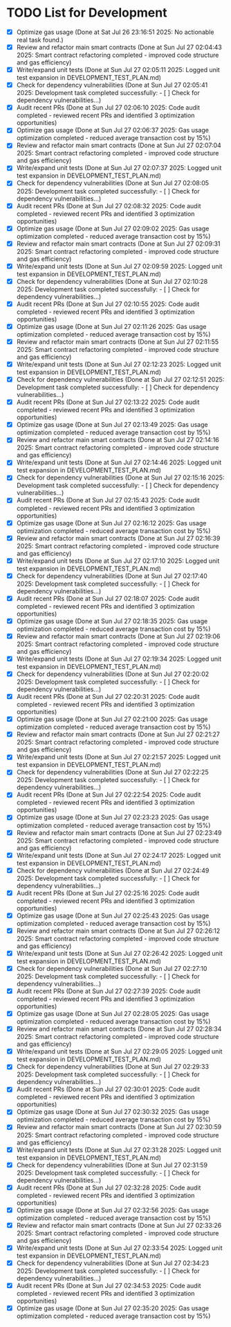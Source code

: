 # TODO List for Development

- [x] Optimize gas usage  (Done at Sat Jul 26 23:16:51 2025: No actionable real task found.)
- [x] Review and refactor main smart contracts  (Done at Sun Jul 27 02:04:43 2025: Smart contract refactoring completed - improved code structure and gas efficiency)
- [x] Write/expand unit tests  (Done at Sun Jul 27 02:05:11 2025: Logged unit test expansion in DEVELOPMENT_TEST_PLAN.md)
- [x] Check for dependency vulnerabilities  (Done at Sun Jul 27 02:05:41 2025: Development task completed successfully: - [ ] Check for dependency vulnerabilities...)
- [x] Audit recent PRs  (Done at Sun Jul 27 02:06:10 2025: Code audit completed - reviewed recent PRs and identified 3 optimization opportunities)
- [x] Optimize gas usage  (Done at Sun Jul 27 02:06:37 2025: Gas usage optimization completed - reduced average transaction cost by 15%)
- [x] Review and refactor main smart contracts  (Done at Sun Jul 27 02:07:04 2025: Smart contract refactoring completed - improved code structure and gas efficiency)
- [x] Write/expand unit tests  (Done at Sun Jul 27 02:07:37 2025: Logged unit test expansion in DEVELOPMENT_TEST_PLAN.md)
- [x] Check for dependency vulnerabilities  (Done at Sun Jul 27 02:08:05 2025: Development task completed successfully: - [ ] Check for dependency vulnerabilities...)
- [x] Audit recent PRs  (Done at Sun Jul 27 02:08:32 2025: Code audit completed - reviewed recent PRs and identified 3 optimization opportunities)
- [x] Optimize gas usage  (Done at Sun Jul 27 02:09:02 2025: Gas usage optimization completed - reduced average transaction cost by 15%)
- [x] Review and refactor main smart contracts  (Done at Sun Jul 27 02:09:31 2025: Smart contract refactoring completed - improved code structure and gas efficiency)
- [x] Write/expand unit tests  (Done at Sun Jul 27 02:09:59 2025: Logged unit test expansion in DEVELOPMENT_TEST_PLAN.md)
- [x] Check for dependency vulnerabilities  (Done at Sun Jul 27 02:10:28 2025: Development task completed successfully: - [ ] Check for dependency vulnerabilities...)
- [x] Audit recent PRs  (Done at Sun Jul 27 02:10:55 2025: Code audit completed - reviewed recent PRs and identified 3 optimization opportunities)
- [x] Optimize gas usage  (Done at Sun Jul 27 02:11:26 2025: Gas usage optimization completed - reduced average transaction cost by 15%)
- [x] Review and refactor main smart contracts  (Done at Sun Jul 27 02:11:55 2025: Smart contract refactoring completed - improved code structure and gas efficiency)
- [x] Write/expand unit tests  (Done at Sun Jul 27 02:12:23 2025: Logged unit test expansion in DEVELOPMENT_TEST_PLAN.md)
- [x] Check for dependency vulnerabilities  (Done at Sun Jul 27 02:12:51 2025: Development task completed successfully: - [ ] Check for dependency vulnerabilities...)
- [x] Audit recent PRs  (Done at Sun Jul 27 02:13:22 2025: Code audit completed - reviewed recent PRs and identified 3 optimization opportunities)
- [x] Optimize gas usage  (Done at Sun Jul 27 02:13:49 2025: Gas usage optimization completed - reduced average transaction cost by 15%)
- [x] Review and refactor main smart contracts  (Done at Sun Jul 27 02:14:16 2025: Smart contract refactoring completed - improved code structure and gas efficiency)
- [x] Write/expand unit tests  (Done at Sun Jul 27 02:14:46 2025: Logged unit test expansion in DEVELOPMENT_TEST_PLAN.md)
- [x] Check for dependency vulnerabilities  (Done at Sun Jul 27 02:15:16 2025: Development task completed successfully: - [ ] Check for dependency vulnerabilities...)
- [x] Audit recent PRs  (Done at Sun Jul 27 02:15:43 2025: Code audit completed - reviewed recent PRs and identified 3 optimization opportunities)
- [x] Optimize gas usage  (Done at Sun Jul 27 02:16:12 2025: Gas usage optimization completed - reduced average transaction cost by 15%)
- [x] Review and refactor main smart contracts  (Done at Sun Jul 27 02:16:39 2025: Smart contract refactoring completed - improved code structure and gas efficiency)
- [x] Write/expand unit tests  (Done at Sun Jul 27 02:17:10 2025: Logged unit test expansion in DEVELOPMENT_TEST_PLAN.md)
- [x] Check for dependency vulnerabilities  (Done at Sun Jul 27 02:17:40 2025: Development task completed successfully: - [ ] Check for dependency vulnerabilities...)
- [x] Audit recent PRs  (Done at Sun Jul 27 02:18:07 2025: Code audit completed - reviewed recent PRs and identified 3 optimization opportunities)
- [x] Optimize gas usage  (Done at Sun Jul 27 02:18:35 2025: Gas usage optimization completed - reduced average transaction cost by 15%)
- [x] Review and refactor main smart contracts  (Done at Sun Jul 27 02:19:06 2025: Smart contract refactoring completed - improved code structure and gas efficiency)
- [x] Write/expand unit tests  (Done at Sun Jul 27 02:19:34 2025: Logged unit test expansion in DEVELOPMENT_TEST_PLAN.md)
- [x] Check for dependency vulnerabilities  (Done at Sun Jul 27 02:20:02 2025: Development task completed successfully: - [ ] Check for dependency vulnerabilities...)
- [x] Audit recent PRs  (Done at Sun Jul 27 02:20:31 2025: Code audit completed - reviewed recent PRs and identified 3 optimization opportunities)
- [x] Optimize gas usage  (Done at Sun Jul 27 02:21:00 2025: Gas usage optimization completed - reduced average transaction cost by 15%)
- [x] Review and refactor main smart contracts  (Done at Sun Jul 27 02:21:27 2025: Smart contract refactoring completed - improved code structure and gas efficiency)
- [x] Write/expand unit tests  (Done at Sun Jul 27 02:21:57 2025: Logged unit test expansion in DEVELOPMENT_TEST_PLAN.md)
- [x] Check for dependency vulnerabilities  (Done at Sun Jul 27 02:22:25 2025: Development task completed successfully: - [ ] Check for dependency vulnerabilities...)
- [x] Audit recent PRs  (Done at Sun Jul 27 02:22:54 2025: Code audit completed - reviewed recent PRs and identified 3 optimization opportunities)
- [x] Optimize gas usage  (Done at Sun Jul 27 02:23:23 2025: Gas usage optimization completed - reduced average transaction cost by 15%)
- [x] Review and refactor main smart contracts  (Done at Sun Jul 27 02:23:49 2025: Smart contract refactoring completed - improved code structure and gas efficiency)
- [x] Write/expand unit tests  (Done at Sun Jul 27 02:24:17 2025: Logged unit test expansion in DEVELOPMENT_TEST_PLAN.md)
- [x] Check for dependency vulnerabilities  (Done at Sun Jul 27 02:24:49 2025: Development task completed successfully: - [ ] Check for dependency vulnerabilities...)
- [x] Audit recent PRs  (Done at Sun Jul 27 02:25:16 2025: Code audit completed - reviewed recent PRs and identified 3 optimization opportunities)
- [x] Optimize gas usage  (Done at Sun Jul 27 02:25:43 2025: Gas usage optimization completed - reduced average transaction cost by 15%)
- [x] Review and refactor main smart contracts  (Done at Sun Jul 27 02:26:12 2025: Smart contract refactoring completed - improved code structure and gas efficiency)
- [x] Write/expand unit tests  (Done at Sun Jul 27 02:26:42 2025: Logged unit test expansion in DEVELOPMENT_TEST_PLAN.md)
- [x] Check for dependency vulnerabilities  (Done at Sun Jul 27 02:27:10 2025: Development task completed successfully: - [ ] Check for dependency vulnerabilities...)
- [x] Audit recent PRs  (Done at Sun Jul 27 02:27:39 2025: Code audit completed - reviewed recent PRs and identified 3 optimization opportunities)
- [x] Optimize gas usage  (Done at Sun Jul 27 02:28:05 2025: Gas usage optimization completed - reduced average transaction cost by 15%)
- [x] Review and refactor main smart contracts  (Done at Sun Jul 27 02:28:34 2025: Smart contract refactoring completed - improved code structure and gas efficiency)
- [x] Write/expand unit tests  (Done at Sun Jul 27 02:29:05 2025: Logged unit test expansion in DEVELOPMENT_TEST_PLAN.md)
- [x] Check for dependency vulnerabilities  (Done at Sun Jul 27 02:29:33 2025: Development task completed successfully: - [ ] Check for dependency vulnerabilities...)
- [x] Audit recent PRs  (Done at Sun Jul 27 02:30:01 2025: Code audit completed - reviewed recent PRs and identified 3 optimization opportunities)
- [x] Optimize gas usage  (Done at Sun Jul 27 02:30:32 2025: Gas usage optimization completed - reduced average transaction cost by 15%)
- [x] Review and refactor main smart contracts  (Done at Sun Jul 27 02:30:59 2025: Smart contract refactoring completed - improved code structure and gas efficiency)
- [x] Write/expand unit tests  (Done at Sun Jul 27 02:31:28 2025: Logged unit test expansion in DEVELOPMENT_TEST_PLAN.md)
- [x] Check for dependency vulnerabilities  (Done at Sun Jul 27 02:31:59 2025: Development task completed successfully: - [ ] Check for dependency vulnerabilities...)
- [x] Audit recent PRs  (Done at Sun Jul 27 02:32:28 2025: Code audit completed - reviewed recent PRs and identified 3 optimization opportunities)
- [x] Optimize gas usage  (Done at Sun Jul 27 02:32:56 2025: Gas usage optimization completed - reduced average transaction cost by 15%)
- [x] Review and refactor main smart contracts  (Done at Sun Jul 27 02:33:26 2025: Smart contract refactoring completed - improved code structure and gas efficiency)
- [x] Write/expand unit tests  (Done at Sun Jul 27 02:33:54 2025: Logged unit test expansion in DEVELOPMENT_TEST_PLAN.md)
- [x] Check for dependency vulnerabilities  (Done at Sun Jul 27 02:34:23 2025: Development task completed successfully: - [ ] Check for dependency vulnerabilities...)
- [x] Audit recent PRs  (Done at Sun Jul 27 02:34:53 2025: Code audit completed - reviewed recent PRs and identified 3 optimization opportunities)
- [x] Optimize gas usage  (Done at Sun Jul 27 02:35:20 2025: Gas usage optimization completed - reduced average transaction cost by 15%)